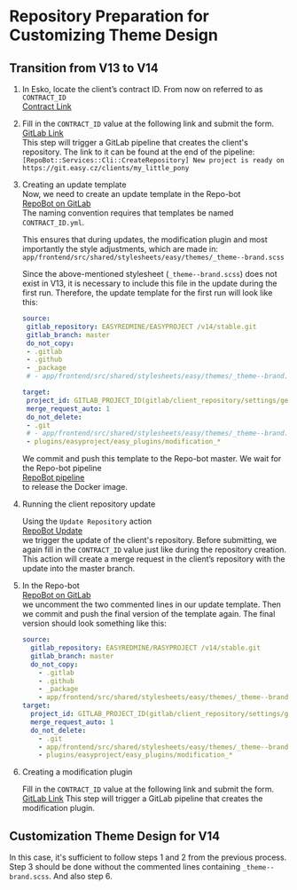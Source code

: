 # Repository Preparation for Customizing Theme Design

## Transition from V13 to V14

1) In Esko, locate the client’s contract ID. From now on referred to as `CONTRACT_ID`  
   [Contract Link](https://es.easyproject.com/easy_contracts/ID)

2) Fill in the `CONTRACT_ID` value at the following link and submit the form.  
   [GitLab Link](https://git.easy.cz/devops/repo-bot-actions/create-repository/-/pipelines/new)  
   This step will trigger a GitLab pipeline that creates the client's repository. The link to it can be found at the end
   of the pipeline:  
   `[RepoBot::Services::Cli::CreateRepository] New project is ready on https://git.easy.cz/clients/my_little_pony`

3) Creating an update template  
   Now, we need to create an update template in the Repo-bot  
   [RepoBot on GitLab](https://git.easy.cz/devops/repo-bot/-/tree/master/templates/update)  
   The naming convention requires that templates be named `CONTRACT_ID.yml`.

   This ensures that during updates, the modification plugin and most importantly the style adjustments, which are made
   in:  
   `app/frontend/src/shared/stylesheets/easy/themes/_theme--brand.scss`

   Since the above-mentioned stylesheet (`_theme--brand.scss`) does not exist in V13, it is necessary to include this
   file in the update during the first run. Therefore, the update template for the first run will look like this:

   ```yaml
   source:
    gitlab_repository: EASYREDMINE/EASYPROJECT /v14/stable.git
    gitlab_branch: master
    do_not_copy:
    - .gitlab
    - .github
    - _package
    # - app/frontend/src/shared/stylesheets/easy/themes/_theme--brand.scss
   
   target:
    project_id: GITLAB_PROJECT_ID(gitlab/client_repository/settings/general/Project ID
    merge_request_auto: 1
    do_not_delete:
    - .git
    # - app/frontend/src/shared/stylesheets/easy/themes/_theme--brand.scss
    - plugins/easyproject/easy_plugins/modification_*
   ```

   We commit and push this template to the Repo-bot master. We wait for the Repo-bot pipeline  
   [RepoBot pipeline](https://git.easy.cz/devops/repo-bot/-/pipelines)  
   to release the Docker image.

4) Running the client repository update

   Using the `Update Repository` action  
   [RepoBot Update](https://git.easy.cz/devops/repo-bot-actions/update-repository/-/pipelines/new)  
   we trigger the update of the client's repository. Before submitting, we again fill in the `CONTRACT_ID` value just
   like during the repository creation.
   This action will create a merge request in the client’s repository with the update into the master branch.

5) In the Repo-bot  
   [RepoBot on GitLab](https://git.easy.cz/devops/repo-bot)  
   we uncomment the two commented lines in our update template. Then we commit and push the final version of the
   template again.
   The final version should look something like this:

   ```yaml
   source:
     gitlab_repository: EASYREDMINE/RASYPROJECT /v14/stable.git
     gitlab_branch: master
     do_not_copy:
       - .gitlab
       - .github
       - _package
       - app/frontend/src/shared/stylesheets/easy/themes/_theme--brand.scss
   target:
     project_id: GITLAB_PROJECT_ID(gitlab/client_repository/settings/general/Project ID
     merge_request_auto: 1
     do_not_delete:
       - .git
       - app/frontend/src/shared/stylesheets/easy/themes/_theme--brand.scss
       - plugins/easyproject/easy_plugins/modification_*
   ```

6) Creating a modification plugin
   
   Fill in the `CONTRACT_ID` value at the following link and submit the form.
   [GitLab Link](https://git.easy.cz/devops/repo-bot-actions/add-modification-plugin/-/pipelines/new)
   This step will trigger a GitLab pipeline that creates the modification plugin.

## Customization Theme Design for V14

In this case, it's sufficient to follow steps 1 and 2 from the previous process. Step 3 should be done without the
commented lines containing `_theme--brand.scss`. And also step 6.

